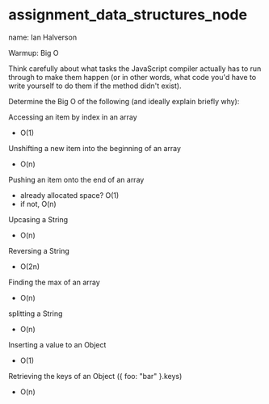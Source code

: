 # assignment_data_structures_node

name: Ian Halverson

Warmup: Big O


Think carefully about what tasks the JavaScript compiler actually has to run through to make them happen (or in other words, what code you'd have to write yourself to do them if the method didn't exist).

Determine the Big O of the following (and ideally explain briefly why):

Accessing an item by index in an array
- O(1)

Unshifting a new item into the beginning of an array
- O(n)

Pushing an item onto the end of an array
- already allocated space? O(1)
- if not, O(n)

Upcasing a String
- O(n)

Reversing a String
- O(2n)

Finding the max of an array
- O(n)

splitting a String
- O(n)

Inserting a value to an Object
- O(1)

Retrieving the keys of an Object ({ foo: "bar" }.keys)
- O(n)
